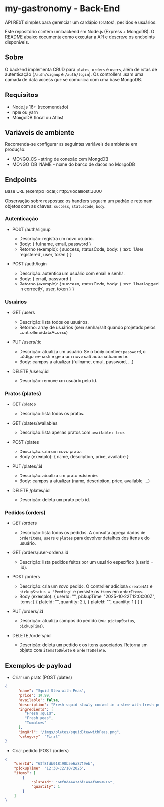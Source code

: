 # my-gastronomy - Back-End

API REST simples para gerenciar um cardápio (pratos), pedidos e usuários.

Este repositório contém um backend em Node.js (Express + MongoDB). O README abaixo documenta como executar a API e descreve os endpoints disponíveis.

## Sobre

O backend implementa CRUD para `plates`, `orders` e `users`, além de rotas de autenticação (`/auth/signup` e `/auth/login`). Os controllers usam uma camada de data access que se comunica com uma base MongoDB.


## Requisitos

- Node.js 16+ (recomendado)
- npm ou yarn
- MongoDB (local ou Atlas)

## Variáveis de ambiente

Recomenda-se configurar as seguintes variáveis de ambiente em produção:

- MONGO_CS - string de conexão com MongoDB
- MONGO_DB_NAME - nome do banco de dados no MongoDB

## Endpoints

Base URL (exemplo local): http://localhost:3000

Observação sobre respostas: os handlers seguem um padrão e retornam objetos com as chaves: `success`, `statusCode`, `body`.


### Autenticação

- POST /auth/signup
	- Descrição: registra um novo usuário.
	- Body: { fullname, email, password }
	- Retorno (exemplo): { success, statusCode, body: { text: 'User registered', user, token } }

- POST /auth/login
	- Descrição: autentica um usuário com email e senha.
	- Body: { email, password }
	- Retorno (exemplo): { success, statusCode, body: { text: 'User logged in correctly', user, token } }

### Usuários

- GET /users
	- Descrição: lista todos os usuários.
	- Retorno: array de usuários (sem senha/salt quando projetado pelos controllers/dataAccess)

- PUT /users/:id
	- Descrição: atualiza um usuário. Se o body contiver `password`, o código re-hash e gera um novo salt automaticamente.
	- Body: campos a atualizar (fullname, email, password, ...)

- DELETE /users/:id
	- Descrição: remove um usuário pelo id.


### Pratos (plates)

- GET /plates
	- Descrição: lista todos os pratos.

- GET /plates/availables
	- Descrição: lista apenas pratos com `available: true`.

- POST /plates
	- Descrição: cria um novo prato.
	- Body (exemplo): { name, description, price, available }

- PUT /plates/:id
	- Descrição: atualiza um prato existente.
	- Body: campos a atualizar (name, description, price, available, ...)

- DELETE /plates/:id
	- Descrição: deleta um prato pelo id.


### Pedidos (orders)

- GET /orders
	- Descrição: lista todos os pedidos. A consulta agrega dados de `orderItems`, `users` e `plates` para devolver detalhes dos itens e do usuário.

- GET /orders/user-orders/:id
	- Descrição: lista pedidos feitos por um usuário específico (userId = :id).

- POST /orders
	- Descrição: cria um novo pedido. O controller adiciona `createdAt` e `pickupStatus = 'Pending'` e persiste os `items` em `orderItems`.
	- Body (exemplo):
		{
			userId: "<userId>",
			pickupTime: "2025-10-22T12:00:00Z",
			items: [ { plateId: "<plateId>", quantity: 2 }, { plateId: "<plateId2>", quantity: 1 } ]
		}

- PUT /orders/:id
	- Descrição: atualiza campos do pedido (ex.: `pickupStatus`, `pickupTime`).

- DELETE /orders/:id
	- Descrição: deleta um pedido e os itens associados. Retorna um objeto com `itemsToDelete` e `orderToDelete`.


## Exemplos de payload

- Criar um prato (POST /plates)

```json
{
      "name": "Squid Stew with Peas",
      "price": 10.99,
      "available": false,
      "description": "Fresh squid slowly cooked in a stew with fresh peas and tomatoes reveal an explosion of flavors that will make you come back for another bite!",
      "ingredients": [
         "Fresh squid",
         "Fresh peas",
         "Tomatoes"
      ],
      "imgUrl": "/imgs/plates/squidStewwithPeas.png",
      "category": "First"
}
```

- Criar pedido (POST /orders)

```json
{
    "userId": "68f8fdb018190b5e6a8749eb",
    "pickupTime": "12:30-22/10/2025",
    "items": [
        { 
            "plateId": "68f8deee34bf1eaefa890816",
            "quantity": 1
        }
    ]         
}
```
